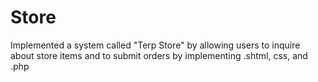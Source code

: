 # Store

Implemented a system called "Terp Store" by allowing users to inquire about store items and to submit orders by implementing .shtml, css, and .php
